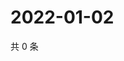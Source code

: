# 2022-01-02

共 0 条

<!-- BEGIN WEIBO -->
<!-- 最后更新时间 Sun Jan 02 2022 10:01:48 GMT+0800 (China Standard Time) -->

<!-- END WEIBO -->
